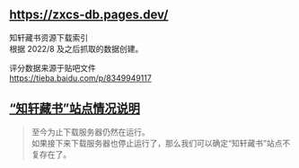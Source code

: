 ## https://zxcs-db.pages.dev/


知轩藏书资源下载索引  
根据 2022/8 及之后抓取的数据创建。  

评分数据来源于贴吧文件   
https://tieba.baidu.com/p/8349949117




## [“知轩藏书”站点情况说明](https://zxcs.wiki/)  

> 至今为止下载服务器仍然在运行。  
> 如果接下来下载服务器也停止运行了，那么我们可以确定“知轩藏书”站点不复存在了。
